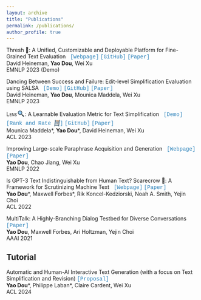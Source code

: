 ```yaml
---
layout: archive
title: "Publications"
permalink: /publications/
author_profile: true
---
```


Thresh 🌾: A Unified, Customizable and Deployable Platform for Fine-Grained Text Evaluation &nbsp; <a href="https://thresh.tools/" style="font-family: 'Courier New'; color: #2980B9; text-decoration: none;">[Webpage]</a> <a href="https://github.com/davidheineman/thresh" style="font-family: 'Courier New'; color: #2980B9; text-decoration: none;">[GitHub]</a> <a href="https://arxiv.org/abs/2308.06953" style="font-family: 'Courier New'; color: #2980B9; text-decoration: none;">[Paper]</a> \
David Heineman, **Yao Dou**, Wei Xu\
EMNLP 2023 (Demo)

Dancing Between Success and Failure: Edit-level Simplification Evaluation using SALSA &nbsp; <a href="https://thresh.tools/?t=salsa" style="font-family: 'Courier New'; color: #2980B9; text-decoration: none;">[Demo]</a> <a href="https://github.com/davidheineman/salsa" style="font-family: 'Courier New'; color: #2980B9; text-decoration: none;">[GitHub]</a> <a href="https://arxiv.org/abs/2305.14458" style="font-family: 'Courier New'; color: #2980B9; text-decoration: none;">[Paper]</a> \
David Heineman, **Yao Dou**, Mounica Maddela, Wei Xu\
EMNLP 2023

<span style="font-variant: small-caps;">Lens</span><img src="../images/lens_logo.png" align="middle" style="vertical-align: middle; width: 21px; margin-bottom:5px;"/>: A Learnable Evaluation Metric for Text Simplification &nbsp; <a href="http://lens-score.com/" style="font-family: 'Courier New'; color: #2980B9; text-decoration: none;">[Demo]</a> <a href="http://rank-and-rate.com/" style="font-family: 'Courier New'; color: #2980B9; text-decoration: none;">[Rank and Rate <img src="../images/rank_and_rate_logo_v3.png" align="middle" style="vertical-align: middle; width: 15px; margin-bottom:2px;"/>]</a> <a href="https://github.com/Yao-Dou/LENS" style="font-family: 'Courier New'; color: #2980B9; text-decoration: none;">[GitHub]</a> <a href="https://arxiv.org/abs/2212.09739" style="font-family: 'Courier New'; color: #2980B9; text-decoration: none;">[Paper]</a> \
Mounica Maddela\*, **Yao Dou**\*, David Heineman, Wei Xu\
ACL 2023

Improving Large-scale Paraphrase Acquisition and Generation &nbsp; <a href="http://twitter-paraphrase.com/" style="font-family: 'Courier New'; color: #2980B9; text-decoration: none;">[Webpage]</a>  <a href="https://arxiv.org/abs/2210.03235" style="font-family: 'Courier New'; color: #2980B9; text-decoration: none;">[Paper]</a> \
**Yao Dou**, Chao Jiang, Wei Xu\
EMNLP 2022

Is GPT-3 Text Indistinguishable from Human Text? Scarecrow 🎃: A Framework for Scrutinizing Machine Text &nbsp; <a href="https://yao-dou.github.io/scarecrow/" style="font-family: 'Courier New'; color: #2980B9; text-decoration: none;">[Webpage]</a> <a href="https://arxiv.org/abs/2107.01294" style="font-family: 'Courier New'; color: #2980B9; text-decoration: none;">[Paper]</a> \
**Yao Dou**\*, Maxwell Forbes\*, Rik Koncel-Kedziorski, Noah A. Smith, Yejin Choi\
ACL 2022

MultiTalk: A Highly-Branching Dialog Testbed for Diverse Conversations <a href="https://arxiv.org/abs/2102.01263" style="font-family: 'Courier New'; color: #2980B9; text-decoration: none;">[Paper]</a>\
**Yao Dou**, Maxwell Forbes, Ari Holtzman, Yejin Choi\
AAAI 2021

## Tutorial

Automatic and Human-AI Interactive Text Generation (with a focus on Text Simplification and Revision)  <a href="https://arxiv.org/abs/2310.03878" style="font-family: 'Courier New'; color: #2980B9; text-decoration: none;">[Proposal]</a>\
**Yao Dou**\*, Philippe Laban\*, Claire Cardent, Wei Xu\
ACL 2024